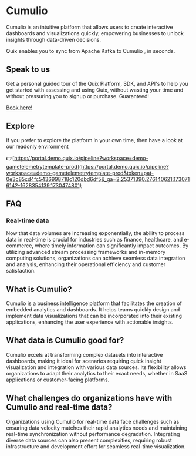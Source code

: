 <!--[tech-name]-->
# Cumulio

<!--[blurb-about-tech]-->
Cumulio is an intuitive platform that allows users to create interactive dashboards and visualizations quickly, empowering businesses to unlock insights through data-driven decisions.

Quix enables you to sync from Apache Kafka <span id="to_or_from">to</span> <span id="techname">Cumulio</span> , in seconds.

## Speak to us

Get a personal guided tour of the Quix Platform, SDK, and API's to help you get started with assessing and using Quix, without wasting your time and without pressuring you to signup or purchase. Guaranteed!

[Book here!](https://share.hsforms.com/1iW0TmZzKQMChk0lxd_tGiw4yjw2?__hstc=175542013.19c333c2ae8002be5fbc6a17a447e442.1730474801833.1730474801833.1730716142494.2&__hssc=175542013.2.1730716142494&__hsfp=3927774151)

## Explore

If you prefer to explore the platform in your own time, then have a look at our readonly environment

👉[https://portal.demo.quix.io/pipeline?workspace=demo-gametelemetrytemplate-prod](https://portal.demo.quix.io/pipeline?workspace=demo-gametelemetrytemplate-prod&token=pat-0e3c85cd4fc5436998718c120dbd6df5&_ga=2.25371390.276140621.1730716142-1628354139.1730474801)

## FAQ

### Real-time data

Now that data volumes are increasing exponentially, the ability to process data in real-time is crucial for industries such as finance, healthcare, and e-commerce, where timely information can significantly impact outcomes. By utilizing advanced stream processing frameworks and in-memory computing solutions, organizations can achieve seamless data integration and analysis, enhancing their operational efficiency and customer satisfaction.

## What is <span id="techname">Cumulio</span>?

<!--[tech-seo-text]-->
Cumulio is a business intelligence platform that facilitates the creation of embedded analytics and dashboards. It helps teams quickly design and implement data visualizations that can be incorporated into their existing applications, enhancing the user experience with actionable insights.

## What data is <span id="techname">Cumulio</span> good for?

<!--[tech-data-seo-text]-->
Cumulio excels at transforming complex datasets into interactive dashboards, making it ideal for scenarios requiring quick insight visualization and integration with various data sources. Its flexibility allows organizations to adapt their analytics to their exact needs, whether in SaaS applications or customer-facing platforms.

## What challenges do organizations have with <span id="techname">Cumulio</span> and real-time data?

<!--[tech-challenges-seo-text]-->
Organizations using Cumulio for real-time data face challenges such as ensuring data velocity matches their rapid analytics needs and maintaining real-time synchronization without performance degradation. Integrating diverse data sources can also present complexities, requiring robust infrastructure and development effort for seamless real-time visualization.